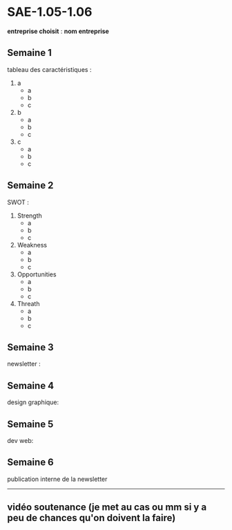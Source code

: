 # SAE-1.05-1.06

**entreprise choisit** : __nom entreprise__ 

## Semaine 1
tableau des caractéristiques :
1. a
   - a
   - b
   - c
3. b
   - a
   - b
   - c
5. c
   - a
   - b
   - c


## Semaine 2
SWOT :
1. Strength
   - a
   - b
   - c
3. Weakness
   - a
   - b
   - c
5. Opportunities
   - a
   - b
   - c
7. Threath
   - a
   - b
   - c
    

## Semaine 3
newsletter :  

## Semaine 4
design graphique:  

## Semaine 5
dev web: 

## Semaine 6
publication interne de la newsletter


---

## vidéo soutenance (je met au cas ou mm si y a peu de chances qu'on doivent la faire)
    
